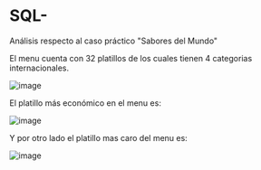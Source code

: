 # SQL-
Análisis respecto al caso práctico "Sabores del Mundo"

El menu cuenta con 32 platillos de los cuales tienen 4 categorias internacionales. 

![image](https://github.com/user-attachments/assets/bb13f03e-787e-46fd-a17c-a8a5a3929cc3)

El platillo más económico en el menu es:

![image](https://github.com/user-attachments/assets/f2e652b9-d88c-4697-9983-e43ea03847db)

Y por otro lado el platillo mas caro del menu es:

![image](https://github.com/user-attachments/assets/581feb36-fe28-4cb2-b54a-eb4664579032)


